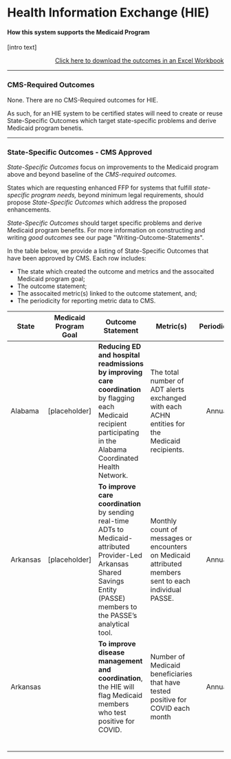 # Health Information Exchange (HIE)
#### How this system supports the Medicaid Program 

[intro text]

<div align="right">
  <a href="https://github.com/CMSgov/CMCS-DSG-DSS-Certification/raw/NAretakis-Navigation-Flat/Outcomes%20and%20Metrics/Claims%20Processing/CMS-Required%20%26%20State%20Specific%20Outcomes.xlsx">Click here to download the outcomes in an Excel Workbook</a>  
</div>

---

### CMS-Required Outcomes

None. There are no CMS-Required outcomes for HIE.

As such, for an HIE system to be certified states will need to create or reuse State-Specific Outcomes which target state-specific problems and derive Medicaid program benetis.

---

### State-Specific Outcomes - CMS Approved

*State-Specific Outcomes* focus on improvements to the Medicaid program above and beyond baseline of the *CMS-required outcomes.*

States which are requesting enhanced FFP for systems that fulfill *state-specific program needs,* beyond minimum legal requirements, should propose *State-Specific Outcomes* which address the proposed enhancements.

*State-Specific Outcomes* should target specific problems and derive Medicaid program benefits. For more information on constructing and writing *good outcomes* see our page  "Writing-Outcome-Statements". 

In the table below, we provide a listing of State-Specific Outcomes that have been approved by CMS. Each row includes: 

* The state which created the outcome and metrics and the assocaited Medicaid program goal;
* The outcome statement;
* The assocaited metric(s) linked to the outcome statement, and; 
* The periodicity for reporting metric data to CMS. 

| **State** | Medicaid Program Goal | Outcome Statement                                            | **Metric(s)**                                                | **Periodicity** |
| --------- | --------------------- | ------------------------------------------------------------ | ------------------------------------------------------------ | :-------------: |
| Alabama   | [placeholder]         | **Reducing ED and hospital readmissions by improving care coordination** by flagging each Medicaid recipient participating in the Alabama Coordinated Health Network. | The total number of ADT alerts exchanged with each ACHN entities for the Medicaid recipients. |     Annual      |
| Arkansas  | [placeholder]         | **To improve care coordination** by sending real-time ADTs to Medicaid-attributed Provider-Led Arkansas Shared Savings Entity (PASSE) members to the PASSE’s analytical tool. | Monthly count of messages or encounters on Medicaid attributed members sent to each individual PASSE. |     Annual      |
| Arkansas  |                       | **To improve disease management and coordination**, the HIE will flag Medicaid members who test positive for COVID. | Number of Medicaid beneficiaries that have tested positive for COVID each month |     Annual      |
|           |                       |                                                              |                                                              |                 |
|           |                       |                                                              |                                                              |                 |
|           |                       |                                                              |                                                              |                 |
|           |                       |                                                              |                                                              |                 |
|           |                       |                                                              |                                                              |                 |
|           |                       |                                                              |                                                              |                 |

